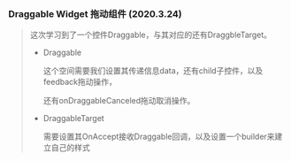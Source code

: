 ### Draggable Widget 拖动组件 (2020.3.24)

> 这次学习到了一个控件Draggable，与其对应的还有DraggbleTarget。
>
> - Draggable
>
>   这个空间需要我们设置其传递信息data，还有child子控件，以及feedback拖动操作，
>
>   还有onDraggableCanceled拖动取消操作。
>
> - DraggableTarget
>
>   需要设置其OnAccept接收Draggable回调，以及设置一个builder来建立自己的样式